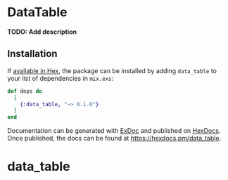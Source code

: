 # DataTable

**TODO: Add description**

## Installation

If [available in Hex](https://hex.pm/docs/publish), the package can be installed
by adding `data_table` to your list of dependencies in `mix.exs`:

```elixir
def deps do
  [
    {:data_table, "~> 0.1.0"}
  ]
end
```

Documentation can be generated with [ExDoc](https://github.com/elixir-lang/ex_doc)
and published on [HexDocs](https://hexdocs.pm). Once published, the docs can
be found at <https://hexdocs.pm/data_table>.

# data_table
